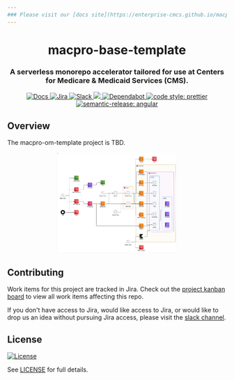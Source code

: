 ```yaml
---
### Please visit our [docs site](https://enterprise-cmcs.github.io/macpro-om-template/) for complete documentation.
---
```


<h1 align="center" style="border-bottom: none;">macpro-base-template</h1>
<h3 align="center">A serverless monorepo accelerator tailored for use at Centers for Medicare & Medicaid Services (CMS).</h3>
<p align="center">
  <a href="https://enterprise-cmcs.github.io/macpro-om-template/">
    <img alt="Docs" src="https://img.shields.io/badge/Docs-site-blue.svg">
  </a>
  <a href="https://qmacbis.atlassian.net/jira/software/c/projects/OY2/boards/246">
    <img alt="Jira" src="https://img.shields.io/badge/Jira-board-0052CC.svg">
  </a>
  <a href="https://cmsgov.slack.com/archives/C02QU8VNPV4">
    <img alt="Slack" src="https://img.shields.io/badge/Slack-channel-purple.svg">
  </a>
  <a href="https://codeclimate.com/github/Enterprise-CMCS/macpro-om-template/maintainability">
    <img src="https://api.codeclimate.com/v1/badges/81d2233c0cfa7557c7ab/maintainability" />
  </a>
  <a href="https://dependabot.com/">
    <img alt="Dependabot" src="https://badgen.net/badge/Dependabot/enabled/green?icon=dependabot">
  </a>
  <a href="https://github.com/prettier/prettier">
    <img alt="code style: prettier" src="https://img.shields.io/badge/code_style-prettier-ff69b4.svg?style=flat-square">
  </a>
  <a href="https://github.com/semantic-release/semantic-release">
    <img alt="semantic-release: angular" src="https://img.shields.io/badge/semantic--release-angular-e10079?logo=semantic-release">
  </a>
</p>

## Overview

The macpro-om-template project is TBD.

<p align="center">
  <img width="55%" src="docs/assets/diagram.svg">
</p>

## Contributing

Work items for this project are tracked in Jira. Check out the [project kanban board](https://qmacbis.atlassian.net/jira/software/c/projects/OY2/boards/216) to view all work items affecting this repo.

If you don't have access to Jira, would like access to Jira, or would like to drop us an idea without pursuing Jira access, please visit the [slack channel](https://cmsgov.slack.com/archives/C0403M0D007).

## License

[![License](https://img.shields.io/badge/License-CC0--1.0--Universal-blue.svg)](https://creativecommons.org/publicdomain/zero/1.0/legalcode)

See [LICENSE](LICENSE) for full details.

